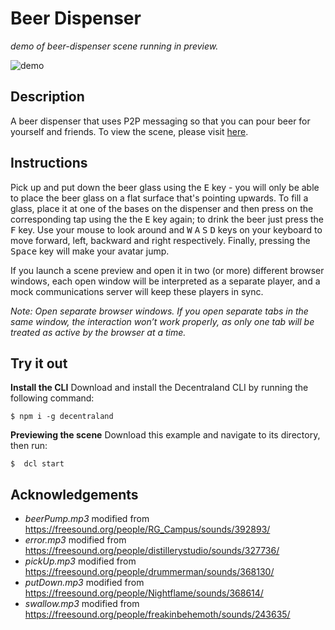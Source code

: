 # Beer Dispenser
_demo of beer-dispenser scene running in preview._

![demo](https://github.com/decentraland-scenes/beer-dispenser/blob/main/screenshots/beer-dispenser.gif)

## Description
A beer dispenser that uses P2P messaging so that you can pour beer for yourself and friends. To view the scene, please visit [here](https://beer-dispenser.vercel.app/).

## Instructions
Pick up and put down the beer glass using the <kbd>E</kbd> key - you will only be able to place the beer glass on a flat surface that's pointing upwards. To fill a glass, place it at one of the bases on the dispenser and then press on the corresponding tap using the the <kbd>E</kbd> key again; to drink the beer just press the <kbd>F</kbd> key. Use your mouse to look around and <kbd>W</kbd> <kbd>A</kbd> <kbd>S</kbd> <kbd>D</kbd> keys on your keyboard to move forward, left, backward and right respectively. Finally, pressing the <kbd>Space</kbd> key will make your avatar jump.

If you launch a scene preview and open it in two (or more) different browser windows, each open window will be interpreted as a separate player, and a mock communications server will keep these players in sync.

_Note: Open separate browser windows. If you open separate tabs in the same window, the interaction won’t work properly, as only one tab will be treated as active by the browser at a time._

## Try it out

**Install the CLI**
Download and install the Decentraland CLI by running the following command:

```
$ npm i -g decentraland
```

**Previewing the scene**
Download this example and navigate to its directory, then run:

```
$  dcl start
```

## Acknowledgements
- _beerPump.mp3_ modified from https://freesound.org/people/RG_Campus/sounds/392893/
- _error.mp3_ modified from https://freesound.org/people/distillerystudio/sounds/327736/
- _pickUp.mp3_ modified from https://freesound.org/people/drummerman/sounds/368130/
- _putDown.mp3_ modified from https://freesound.org/people/Nightflame/sounds/368614/
- _swallow.mp3_ modified from https://freesound.org/people/freakinbehemoth/sounds/243635/
